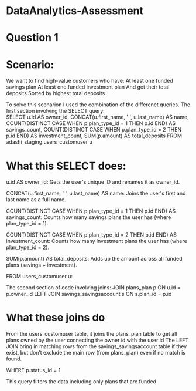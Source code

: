 # DataAnalytics-Assessment
# Question 1
# Scenario:
We want to find high-value customers who have:
At least one funded savings plan
At least one funded investment plan
And get their total deposits
Sorted by highest total deposits

To solve this scenarion I used the combination of the differenet queries.
The first section involving the SELECT query:  
SELECT 
	u.id AS owner_id,
    CONCAT(u.first_name, ' ', u.last_name) AS name,
    COUNT(DISTINCT CASE WHEN p.plan_type_id = 1 THEN p.id END) AS savings_count,
    COUNT(DISTINCT CASE WHEN p.plan_type_id = 2 THEN p.id END) AS investment_count,
    SUM(p.amount) AS total_deposits
FROM 
    adashi_staging.users_customuser u

# What this SELECT does:
u.id AS owner_id:
Gets the user's unique ID and renames it as owner_id.

CONCAT(u.first_name, ' ', u.last_name) AS name:
Joins the user's first and last name as a full name.

COUNT(DISTINCT CASE WHEN p.plan_type_id = 1 THEN p.id END) AS savings_count:
Counts how many savings plans the user has (where plan_type_id = 1).

COUNT(DISTINCT CASE WHEN p.plan_type_id = 2 THEN p.id END) AS investment_count:
Counts how many investment plans the user has (where plan_type_id = 2).

SUM(p.amount) AS total_deposits:
Adds up the amount across all funded plans (savings + investment).

FROM users_customuser u:

The second section of code involving joins:
JOIN 
    plans_plan p ON u.id = p.owner_id
LEFT JOIN 
    savings_savingsaccount s ON s.plan_id = p.id

# What these joins do
From the users_customuser table, it joins the plans_plan table to get all plans owned by the user connecting the owner id with the user id
The LEFT JOIN bring in matching rows from the savings_savingsaccount table if they exist, but don’t exclude the main row (from plans_plan) even if no match is found.

WHERE 
    p.status_id = 1

This query filters the data including only  plans that are funded

